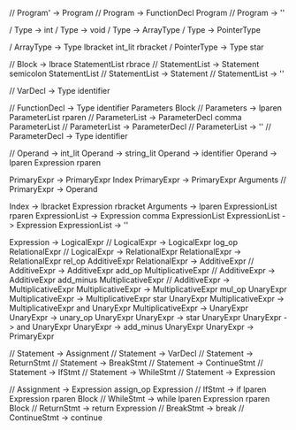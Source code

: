 // Program' -> Program
// Program -> FunctionDecl Program
// Program -> ''

/ Type -> int
/ Type -> void
/ Type -> ArrayType
/ Type -> PointerType

/ ArrayType -> Type lbracket int_lit rbracket
/ PointerType -> Type star

// Block -> lbrace StatementList rbrace
// StatementList -> Statement semicolon StatementList
// StatementList -> Statement
// StatementList -> ''

// VarDecl -> Type identifier

// FunctionDecl -> Type identifier Parameters Block
// Parameters -> lparen ParameterList rparen
// ParameterList -> ParameterDecl comma ParameterList
// ParameterList -> ParameterDecl
// ParameterList -> ''
// ParameterDecl -> Type identifier

// Operand -> int_lit
Operand -> string_lit
Operand -> identifier
Operand -> lparen Expression rparen

PrimaryExpr -> PrimaryExpr Index
PrimaryExpr -> PrimaryExpr Arguments
// PrimaryExpr -> Operand

Index -> lbracket Expression rbracket
Arguments -> lparen ExpressionList rparen
ExpressionList -> Expression comma ExpressionList
ExpressionList -> Expression
ExpressionList -> ''

Expression -> LogicalExpr
// LogicalExpr -> LogicalExpr log_op RelationalExpr
// LogicalExpr -> RelationalExpr
RelationalExpr -> RelationalExpr rel_op AdditiveExpr
RelationalExpr -> AdditiveExpr
// AdditiveExpr -> AdditiveExpr add_op MultiplicativeExpr
// AdditiveExpr -> AdditiveExpr add_minus MultiplicativeExpr
// AdditiveExpr -> MultiplicativeExpr
MultiplicativeExpr -> MultiplicativeExpr mul_op UnaryExpr
MultiplicativeExpr -> MultiplicativeExpr star UnaryExpr
MultiplicativeExpr -> MultiplicativeExpr and UnaryExpr
MultiplicativeExpr -> UnaryExpr
UnaryExpr -> unary_op UnaryExpr
UnaryExpr -> star UnaryExpr
UnaryExpr -> and UnaryExpr
UnaryExpr -> add_minus UnaryExpr
UnaryExpr -> PrimaryExpr 

// Statement -> Assignment
// Statement -> VarDecl
// Statement -> ReturnStmt
// Statement -> BreakStmt
// Statement -> ContinueStmt
// Statement -> IfStmt
// Statement -> WhileStmt
// Statement -> Expression

// Assignment -> Expression assign_op Expression
// IfStmt -> if lparen Expression rparen Block
// WhileStmt -> while lparen Expression rparen Block
// ReturnStmt -> return Expression
// BreakStmt -> break
// ContinueStmt -> continue
